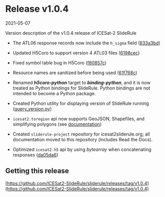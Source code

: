 # Release v1.0.4

2021-05-07

Version description of the v1.0.4 release of ICESat-2 SlideRule

* The ATL06 response records now include the `h_sigma` field ([833a3bd](https://github.com/ICESat2-SlideRule/sliderule-icesat2/commit/833a3bd7feca8deb77b7671ef96b0adfda07a48c))

* Updated H5Coro to support version 4 ATL03 files ([6198cec](https://github.com/ICESat2-SlideRule/sliderule/commit/6198cec550268ca66784dd2c3b0be1a53f94d6bf))

* Fixed symbol table bug in H5Coro ([f80857c](https://github.com/ICESat2-SlideRule/sliderule/commit/f80857ce83d73d6ec3ba71083de6981f3570c95a))

* Resource names are sanitized before being used ([61f768c](https://github.com/ICESat2-SlideRule/sliderule/commit/61f768c825bc41074fdc20ff1269128f29bffb47))

* Renamed ***h5coro-python*** target to ***binding-python***, and it is now treated as Python bindings for SlideRule.  Python bindings are not intended to become a Python package.

* Created Python utility for displaying version of SlideRule running ([query_version.py](https://github.com/ICESat2-SlideRule/sliderule-python/blob/main/utils/query_version.py))

* `icesat2.toregion` api now supports GeoJSON, Shapefiles, and simplifying polygons (see [documentation](/rtd/user_guide/ICESat-2.html#toregion))

* Created `sliderule-project` repository for icesat2sliderule.org; all documentation moved to this repository (includes Read the Docs).

* Optimized `icesat2.h5` api by using _bytearray_ when concatenating responses ([da05da6](https://github.com/ICESat2-SlideRule/sliderule-python/commit/da05da6a272e7decc75b75bf11716be383cb53d7))


## Getting this release

[https://github.com/ICESat2-SlideRule/sliderule/releases/tag/v1.0.4](https://github.com/ICESat2-SlideRule/sliderule/releases/tag/v1.0.4)


